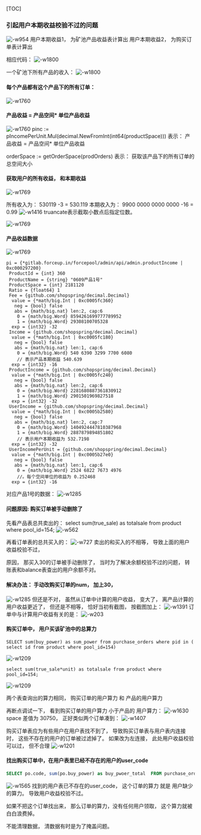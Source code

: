  [TOC]
 
### 引起用户本期收益校验不过的问题 
![-w954](media/16009319437120.jpg)
用户本期收益1， 为矿池产品收益表计算出
用户本期收益2， 为购买订单表计算出

相应代码：
![-w1800](media/16009321969357.jpg)


一个矿池下所有产品的收入：
![-w1800](media/16009326606174.jpg)

#### 每个产品都有这个产品下的所有订单：
![-w1760](media/16009367051124.jpg)



####  产品收益 = 产品空间* 单位产品收益
![-w1760](media/16009369316040.jpg)
pinc := pIncomePerUnit.Mul(decimal.NewFromInt(int64(productSpace)))
表示： 产品收益 = 产品空间* 单位产品收益

orderSpace := getOrderSpace(prodOrders) 
表示： 获取该产品下的所有订单的总空间大小


#### 获取用户的所有收益， 和本期收益
![-w1769](media/16009384675502.jpg)

所有收入为： 530119 -3 = 530.119
本期收入为： 9900 0000 0000 0000 -16 = 0.99 
![-w1416](media/16009376756937.jpg)
truancate表示截取小数点后指定位数。 

![-w1769](media/16009379646423.jpg)

#### 产品收益数据
![-w1769](media/16009405189926.jpg)


```
pi = {*gitlab.forceup.in/forcepool/admin/api/admin.productIncome | 0xc000297200} 
 ProductId = {int} 360
 ProductName = {string} "0609产品1号"
 ProductSpace = {int} 2181120
 Ratio = {float64} 1
 Fee = {github.com/shopspring/decimal.Decimal} 
  value = {*math/big.Int | 0xc0005fc360} 
   neg = {bool} false
   abs = {math/big.nat} len:2, cap:6
    0 = {math/big.Word} 8594261699777789952
    1 = {math/big.Word} 29308100705328
  exp = {int32} -32
 Income = {github.com/shopspring/decimal.Decimal} 
  value = {*math/big.Int | 0xc0005fc180} 
   neg = {bool} false
   abs = {math/big.nat} len:1, cap:6
    0 = {math/big.Word} 540 6390 3299 7700 6080   
    // 表示产品本期收益 540.639 
  exp = {int32} -16
 ProductIncome = {github.com/shopspring/decimal.Decimal} 
  value = {*math/big.Int | 0xc0005fc240} 
   neg = {bool} false
   abs = {math/big.nat} len:2, cap:6
    0 = {math/big.Word} 2281680887361830912
    1 = {math/big.Word} 2901501969827518
  exp = {int32} -32
 UserIncome = {github.com/shopspring/decimal.Decimal} 
  value = {*math/big.Int | 0xc0005b2580} 
   neg = {bool} false
   abs = {math/big.nat} len:2, cap:7
    0 = {math/big.Word} 1404924447810387968
    1 = {math/big.Word} 2887879894851802
    // 表示用户本期收益为 532.7198
  exp = {int32} -32
 UserIncomePerUnit = {github.com/shopspring/decimal.Decimal} 
  value = {*math/big.Int | 0xc0005b27e0} 
   neg = {bool} false
   abs = {math/big.nat} len:1, cap:6
    0 = {math/big.Word} 2524 6822 7673 4976
    //。每个空间单位的收益为 0.252468 
  exp = {int32} -16
```

对应产品1号的数据：
![-w1285](media/16009406832985.jpg)


#### 问题原因: 购买订单被手动删除了
先看产品表总共卖出的：
select sum(true_sale) as totalsale from product where pool_id=154;
![-w562](media/16009521326016.jpg)

再看订单表的总共买入的：
![-w727](media/16009522199367.jpg)
卖出的和买入的不相等， 导致上面的用户收益校验不过，

原因， 那买入30的订单被手动删除了， 当时为了解决余额校验不过的问题， 转账表和balance表查出的用户余额不对。 

####  解决办法： 手动改购买订单的num， 加上30， 
![-w1285](media/16009519952931.jpg)
但还是不对， 虽然从订单中计算的用户收益， 变大了， 离产品计算的用户收益更近了， 但还是不相等， 恰好当初有截图， 按截图加上： 
![-w1391](media/16009972769957.jpg)
订单中与计算用户收益有关的是： 
![-w203](media/16009978195269.jpg)


####   购买订单中， 用户买该矿池中的总算力
```
SELECT sum(buy_power) as sum_power from purchase_orders where pid in ( select id from product where pool_id=154)
```
![-w1209](media/16010180005255.jpg)

```
select sum(true_sale*unit) as totalsale from product where pool_id=154;
```
![-w1209](media/16010187634773.jpg)

两个表查询出的算力相同， 购买订单的用户算力 和 产品的用户算力

再断点调试一下， 看到购买订单的用户算力  小于产品的 用户算力： 
![-w1630](media/16010224904115.jpg)
space 差值为 30750， 正好类似两个订单凑到：
![-w1407](media/16010249810691.jpg)
 
 购买订单表应为有些用户在用户表找不到了， 导致购买订单表与用户表内连接时， 这些不存在的用户的订单被过滤掉了。 
 如果改为左连接， 此处用户收益校验可以过， 但不合理
 ![-w1201](media/16010257924998.jpg)
 
#### 找出购买订单中，在用户表里已经不存在的用户的user_code

 ```sql
 SELECT po.code, sum(po.buy_power) as buy_pwoer_total  FROM purchase_orders po left join user u on po.code = u.code WHERE (po.order_type = 4 and po.pid in (  SELECT id from product where pool_id=154 )  and po.code not in (SELECT po.code  FROM purchase_orders po inner join user u on po.code = u.code WHERE (po.order_type = 4 and po.pid in (  SELECT id from product where pool_id=154 )) ))  
 ```
 
 ![-w1565](media/16010266818718.jpg)
找到的用户表已不存在的user_code， 这个订单的算力 就是 用户缺少的算力。 导致用户收益校验不过。 

如果不把这个订单找出来， 那么订单的算力，没有任何用户领取， 这个算力就被白白浪费掉。 


不能清理数据， 清数据有时是为了掩盖问题。 



